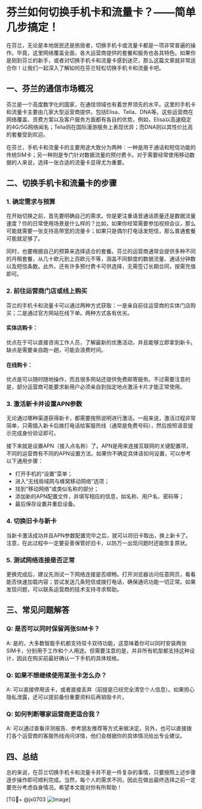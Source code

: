 # 芬兰如何切换手机卡和流量卡？——简单几步搞定！

在芬兰，无论是本地居民还是旅居者，切换手机卡或流量卡都是一项非常普遍的操作。毕竟，这里网络覆盖全面，各大运营商提供的套餐和服务也各具特色。如果你是刚到芬兰的新手，或者对切换手机卡和流量卡感到迷茫，那么这篇文章就非常适合你！让我们一起深入了解如何在芬兰轻松切换手机卡和流量卡吧。

## 一、芬兰的通信市场概况

芬兰是一个高度数字化的国家，在通信领域也有着世界领先的水平。这里的手机卡和流量卡主要由几家大型运营商提供，包括Elisa、Telia、DNA等。这些运营商在网络覆盖、资费方案以及客户服务方面都有各自的优势。例如，Elisa以高速稳定的4G/5G网络闻名；Telia则在国际漫游服务上表现优异；而DNA则以其性价比高的套餐受到欢迎。

在芬兰，手机卡和流量卡的主要用途大致分为两种：一种是用于通话和短信功能的传统SIM卡；另一种则是专门针对数据流量的预付费卡。对于需要经常使用移动数据的人来说，选择一张合适的流量卡显得尤为重要。

## 二、切换手机卡和流量卡的步骤

### 1. 确定需求与预算

在开始切换之前，首先要明确自己的需求。你是更注重语音通话质量还是数据流量速度？你的日常使用场景是什么样的？比如，如果你经常需要参加视频会议，那么可能就需要一张支持高带宽的流量卡；如果只是偶尔打电话发短信，那么普通套餐可能就足够了。

同时，也要根据自己的预算来选择适合的套餐。芬兰的运营商通常会提供多种不同的月租套餐，从几十欧元到上百欧元不等，涵盖不同额度的数据流量、通话分钟数以及短信条数。此外，还有许多预付费卡可供选择，无需签订长期合同，按需充值即可。

### 2. 前往运营商门店或线上购买

芬兰的手机卡和流量卡可以通过两种方式获取：一是亲自前往运营商的实体门店购买；二是通过官方网站在线下单。两种方式各有优劣。

#### 实体店购卡：
优点在于可以直接咨询工作人员，了解最新的优惠活动，并且能够立即拿到新卡。缺点是需要亲自跑一趟，可能会浪费时间。

#### 在线购卡：
优点是可以随时随地操作，而且很多网站还提供免费邮寄服务。不过需要注意的是，部分运营商可能要求新用户必须亲自到指定地点激活卡片才能正常使用。

### 3. 激活新卡并设置APN参数

无论通过哪种渠道获得新卡，都需要按照说明进行激活。一般来说，激活过程非常简单，只需插入新卡后拨打电话给客服热线（通常是免费号码），然后按照语音提示完成身份验证即可。

接下来就是设置APN（接入点名称）了。APN是用来连接互联网的关键配置项，不同的运营商有不同的APN设置方法。如果你不确定具体该如何设置，可以参考以下通用步骤：

- 打开手机的“设置”菜单；
- 进入“无线局域网与蜂窝移动网络”选项；
- 找到“移动网络”或类似名称的部分；
- 添加新的APN配置文件，并填写相应的信息，如名称、用户名、密码等；
- 最后保存设置并重启设备。

### 4. 切换旧卡与新卡

当新卡激活成功并且APN参数配置完毕之后，就可以将旧卡取出，换上新卡了。注意，在此过程中一定要妥善保管好旧卡，以防万一出现问题时还能恢复原状。

### 5. 测试网络连接是否正常

更换完成后，建议先测试一下网络连接是否顺畅。打开浏览器访问任意网页，看看能否快速加载内容；尝试发送几条短信或拨打电话，确保通讯功能一切正常。如果发现问题，可以联系运营商的技术支持寻求帮助。

## 三、常见问题解答

### Q: 是否可以同时保留两张SIM卡？
A: 是的，大多数智能手机都支持双卡双待功能，这意味着你可以同时安装两张SIM卡，分别用于工作和个人用途。但需要注意的是，并非所有机型都支持这种设计，因此在购买前最好确认一下手机的具体规格。

### Q: 如果不想继续使用某张卡怎么办？
A: 可以直接停用该卡，或者直接丢弃（前提是已经完全清空个人信息）。如果担心隐私泄露，还可以提前备份重要资料后再销毁卡片。

### Q: 如何判断哪家运营商更适合我？
A: 可以通过查看评测报告、参考朋友推荐等方式来做决定。另外，也可以直接拨打各个运营商的客服热线询问详情，他们会根据你的具体情况给出专业建议。

## 四、总结

总的来说，在芬兰切换手机卡和流量卡并不是一件复杂的事情，只要按照上述步骤逐步操作即可顺利完成。当然，每个人的需求不同，因此在做出最终选择之前一定要充分考虑自身情况。希望本文能对你有所帮助！

[TG💪+ @jx0703 ![Image](https://github.com/user-attachments/assets/dbca1d08-cadb-493c-b0ec-ad6f7a83f270)]